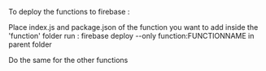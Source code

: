 To deploy the functions to firebase :

Place index.js and package.json of the function you want to add inside the 'function' folder
run :  firebase deploy --only function:FUNCTIONNAME in parent folder

Do the same for the other functions
